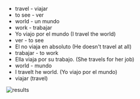 * travel - viajar 
* to see - ver 
* world  - un mundo 
* work   - trabajar 
* Yo viajo por el mundo (I travel the world)
* ver - to see 
* El no viaja en absoluto (He doesn't travel at all)
* trabajar - to work 
* Ella viaja por su trabajo.  (She travels for her job)
* world - mundo 
* I travelt he world.  (Yo viajo por el mundo)
* viajar (travel) 

![results](#)